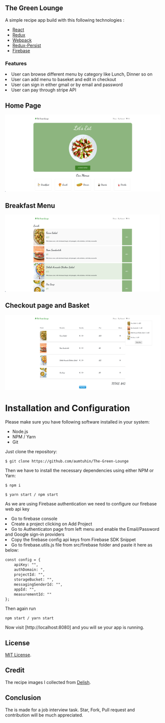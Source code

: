## The Green Lounge
A simple recipe app build with this following technologies :
* [React](https://facebook.github.io/react/)
* [Redux](http://redux.js.org/)
* [Webpack](https://webpack.js.org/)
* [Redux-Persist](https://github.com/rt2zz/redux-persist)
* [Firebase](https://firebase.google.com/)

### Features 
<li>User can browse different menu by category like Lunch, Dinner so on</li>
<li>User can add menu to baseket and edit in checkout</li>
<li>User can sign in either gmail or by email and password</li>
<li>User can pay through stripe API</li>

## Home Page
![home page](./docs/img/home-page.png)

## Breakfast Menu
![Menu](./docs/img/menu-by-category.png)

## Checkout page and Basket
![Checkout](./docs/img/checkout.png)

# Installation and Configuration
Please make sure you have following software installed in your system:
* Node.js
* NPM / Yarn
* Git

Just clone the repository:
```
$ git clone https://github.com/aumtuhin/The-Green-Lounge
```

Then we have to install the necessary dependencies using either NPM or Yarn:
```
$ npm i
```
```
$ yarn start / npm start
```

As we are using Firebase authentication we need to configure our firebase web api key
<li>Go to firebase console</li>
<li>Create a project clicking on Add Project</li>
<li>Go to Authenticaton page from left menu and enable the Email/Password and Google sign-in providers </li>
<li>Copy the firebase config api keys from Firebase SDK Snippet</li>
<li>Go to firebase.utils.js file from src/firebase folder and paste it here as below:</li>


```
const config = {
    apiKey: "",
    authDomain: ",
    projectId: "",
    storageBucket: "",
    messagingSenderId: "",
    appId: "",
    measurementId: ""
};
```

 Then again run 
 ```
 npm start / yarn start
 ```

Now visit [http://localhost:8080] and you will se your app is running.

## License
[MIT License](https://github.com/shoumma/Mister-Poster/blob/master/LICENSE).

## Credit
The recipe images I collected from [Delish](https://www.delish.com/). 

## Conclusion
The is made for a job interview task. Star, Fork, Pull request and contribution will be much appreciated.



